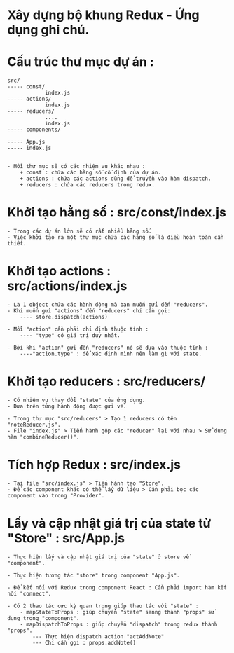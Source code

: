 # Xây dựng bộ khung Redux - Ứng dụng ghi chú.

# Cấu trúc thư mục dự án :

    src/
    ----- const/
                index.js
    ----- actions/
                index.js
    ----- reducers/
                ....
                index.js
    ----- components/

    ----- App.js
    ----- index.js


    - Mỗi thư mục sẽ có các nhiệm vụ khác nhau :
        + const : chứa các hằng số cố định của dự án.
        + actions : chứa các actions dùng để truyền vào hàm dispatch.
        + reducers : chứa các reducers trong redux.

# Khởi tạo hằng số : src/const/index.js

    - Trong các dự án lớn sẽ có rất nhiều hằng số.
    - Việc khởi tạo ra một thư mục chứa các hằng số là điều hoàn toàn cần thiết.

# Khởi tạo actions : src/actions/index.js

    - Là 1 object chứa các hành động mà bạn muốn gửi đến "reducers".
    - Khi muốn gửi "actions" đến "reducers" chỉ cần gọi:
        ---- store.dispatch(actions)

    - Mỗi "action" cần phải chỉ định thuộc tính :
        ---- "type" có giá trị duy nhất.

    - Bởi khi "action" gửi đến "reducers" nó sẽ dựa vào thuộc tính :
        ----"action.type" : để xác định mình nên làm gì với state.

# Khởi tạo reducers : src/reducers/

    - Có nhiệm vụ thay đổi "state" của ứng dụng.
    - Dựa trên từng hành động được gửi về.

    - Trong thư mục "src/reducers" > Tạo 1 reducers có tên "noteReducer.js".
    - File "index.js" > Tiến hành gộp các "reducer" lại với nhau > Sử dụng hàm "combineReducer()".

# Tích hợp Redux : src/index.js

    - Tại file "src/index.js" > Tiến hành tạo "Store".
    - Để các component khác có thể lấy dữ liệu > Cần phải bọc các component vào trong "Provider".

# Lấy và cập nhật giá trị của state từ "Store" : src/App.js

    - Thực hiện lấy và cập nhật giá trị của "state" ở store về "component".

    - Thực hiện tương tác "store" trong component "App.js".

    - Để kết nối với Redux trong component React : Cần phải import hàm kết nối "connect".

    - Có 2 thao tác cực kỳ quan trọng giúp thao tác với "state" :
        - mapStateToProps : giúp chuyển "state" sanng thành "props" sử dụng trong "component".
        - mapDispatchToProps : giúp chuyển "dispatch" trong redux thành "props".
            --- Thực hiện dispatch action "actAddNote"
            --- Chỉ cần gọi : props.addNote()
